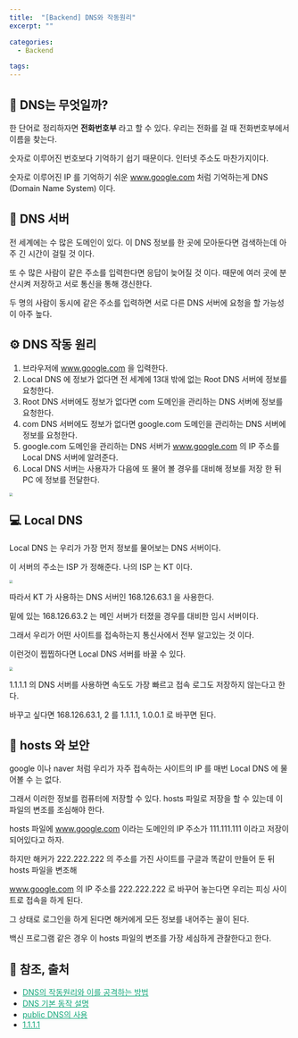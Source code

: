 ```yaml
---
title:  "[Backend] DNS와 작동원리"
excerpt: ""

categories:
  - Backend

tags:
---
```


## 📡 DNS는 무엇일까?

한 단어로 정리하자면 **전화번호부** 라고 할 수 있다. 우리는 전화를 걸 때 전화번호부에서 이름을 찾는다.

숫자로 이루어진 번호보다 기억하기 쉽기 때문이다. 인터넷 주소도 마찬가지이다.

숫자로 이루어진 IP 를 기억하기 쉬운 www.google.com 처럼 기억하는게 DNS (Domain Name System) 이다.

## 📍 DNS 서버

전 세계에는 수 많은 도메인이 있다. 이 DNS 정보를 한 곳에 모아둔다면 검색하는데 아주 긴 시간이 걸릴 것 이다.

또 수 많은 사람이 같은 주소를 입력한다면 응답이 늦어질 것 이다. 때문에 여러 곳에 분산시켜 저장하고 서로 통신을 통해 갱신한다.

두 명의 사람이 동시에 같은 주소를 입력하면 서로 다른 DNS 서버에 요청을 할 가능성이 아주 높다.

## ⚙️ DNS 작동 원리

1. 브라우저에 www.google.com 을 입력한다.
2. Local DNS 에 정보가 없다면 전 세계에 13대 밖에 없는 Root DNS 서버에 정보를 요청한다.
3. Root DNS 서버에도 정보가 없다면 com 도메인을 관리하는 DNS 서버에 정보를 요청한다.
4. com DNS 서버에도 정보가 없다면 google.com 도메인을 관리하는 DNS 서버에 정보를 요청한다.
5. google.com 도메인을 관리하는 DNS 서버가 www.google.com 의 IP 주소를 Local DNS 서버에 알려준다.
6. Local DNS 서버는 사용자가 다음에 또 물어 볼 경우를 대비해 정보를 저장 한 뒤 PC 에 정보를 전달한다.

<img src="https://nam-ki-bok.github.io/assets/images/backend/DNS.png" style="zoom:40%;" />

## 💻 Local DNS

Local DNS 는 우리가 가장 먼저 정보를 물어보는 DNS 서버이다.

이 서버의 주소는 ISP 가 정해준다. 나의 ISP 는 KT 이다.

<img src="https://nam-ki-bok.github.io/assets/images/backend/LocalDNS.png" style="zoom:40%;" />

따라서 KT 가 사용하는 DNS 서버인 168.126.63.1 을 사용한다.

밑에 있는 168.126.63.2 는 메인 서버가 터졌을 경우를 대비한 임시 서버이다.

그래서 우리가 어떤 사이트를 접속하는지 통신사에서 전부 알고있는 것 이다.

이런것이 찝찝하다면 Local DNS 서버를 바꿀 수 있다.

<img src="https://nam-ki-bok.github.io/assets/images/backend/PublicDNS.png" style="zoom:40%;" />

1.1.1.1 의 DNS 서버를 사용하면 속도도 가장 빠르고 접속 로그도 저장하지 않는다고 한다.

바꾸고 싶다면 168.126.63.1, 2 를 1.1.1.1, 1.0.0.1 로 바꾸면 된다.

## 💾 hosts 와 보안

google 이나 naver 처럼 우리가 자주 접속하는 사이트의 IP 를 매번 Local DNS 에 물어볼 수 는 없다.

그래서 이러한 정보를 컴퓨터에 저장할 수 있다. hosts 파일로 저장을 할 수 있는데 이 파일의 변조를 조심해야 한다.

hosts 파일에 www.google.com 이라는 도메인의 IP 주소가 111.111.111 이라고 저장이 되어있다고 하자.

하지만 해커가 222.222.222 의 주소를 가진 사이트를 구글과 똑같이 만들어 둔 뒤 hosts 파일을 변조해

www.google.com 의 IP 주소를 222.222.222 로 바꾸어 놓는다면 우리는 피싱 사이트로 접속을 하게 된다.

그 상태로 로그인을 하게 된다면 해커에게 모든 정보를 내어주는 꼴이 된다.

백신 프로그램 같은 경우 이 hosts 파일의 변조를 가장 세심하게 관찰한다고 한다.

## 📕 참조, 출처

- <a href="http://www.itworld.co.kr/news/108921" style="color:#0FA678" target="_blank">DNS의 작동원리와 이를 공격하는 방법</a>
- <a href="https://www.netmanias.com/ko/post/blog/5353/dns/dns-basic-operation" style="color:#0FA678" target="_blank">DNS 기본 동작 설명</a>
- <a href="https://opentutorials.org/course/3276/20300" style="color:#0FA678" target="_blank">public DNS의 사용</a>
- <a href="https://1.1.1.1/dns/" style="color:#0FA678" target="_blank">1.1.1.1</a>
